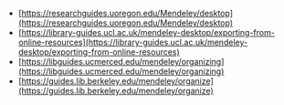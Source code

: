 - [https://researchguides.uoregon.edu/Mendeley/desktop](https://researchguides.uoregon.edu/Mendeley/desktop)
- [https://library-guides.ucl.ac.uk/mendeley-desktop/exporting-from-online-resources](https://library-guides.ucl.ac.uk/mendeley-desktop/exporting-from-online-resources)
- [https://libguides.ucmerced.edu/mendeley/organizing](https://libguides.ucmerced.edu/mendeley/organizing)
- [https://guides.lib.berkeley.edu/mendeley/organize](https://guides.lib.berkeley.edu/mendeley/organize)